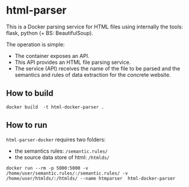 # html-parser

This is a Docker parsing service for HTML files using internally the tools: flask, python (+ BS: BeautifulSoup).

The operation is simple:
- The container exposes an API.
- This API provides an HTML file parsing service.
- The service (API) receives the name of the file to be parsed and the semantics and rules of data extraction for the concrete website.

## How to build

````
docker build  -t html-docker-parser .
````

## How to run

`html-parser-docker` requires two folders:
- the semantics rules:  `/semantic.rules/`
- the source data store of html: `/htmlds/`

````
docker run --rm -p 5000:5000 -v /home/user/semantic.rules/:/semantic.rules/ -v /home/user/htmlds/:/htmlds/ --name htmparser  html-docker-parser
````

